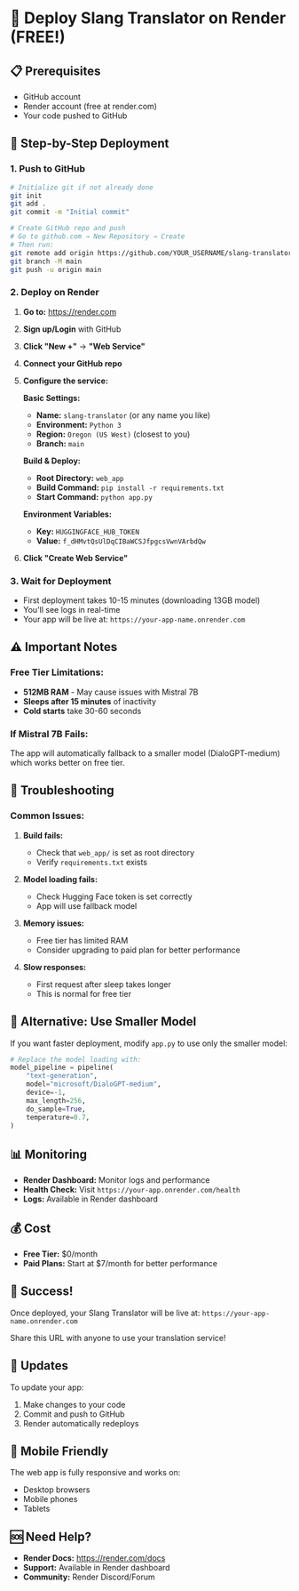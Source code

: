 # 🚀 Deploy Slang Translator on Render (FREE!)

## 📋 Prerequisites
- GitHub account
- Render account (free at render.com)
- Your code pushed to GitHub

## 🎯 Step-by-Step Deployment

### 1. Push to GitHub
```bash
# Initialize git if not already done
git init
git add .
git commit -m "Initial commit"

# Create GitHub repo and push
# Go to github.com → New Repository → Create
# Then run:
git remote add origin https://github.com/YOUR_USERNAME/slang-translator.git
git branch -M main
git push -u origin main
```

### 2. Deploy on Render

1. **Go to:** https://render.com
2. **Sign up/Login** with GitHub
3. **Click "New +"** → **"Web Service"**
4. **Connect your GitHub repo**
5. **Configure the service:**

   **Basic Settings:**
   - **Name:** `slang-translator` (or any name you like)
   - **Environment:** `Python 3`
   - **Region:** `Oregon (US West)` (closest to you)
   - **Branch:** `main`

   **Build & Deploy:**
   - **Root Directory:** `web_app`
   - **Build Command:** `pip install -r requirements.txt`
   - **Start Command:** `python app.py`

   **Environment Variables:**
   - **Key:** `HUGGINGFACE_HUB_TOKEN`
   - **Value:** `f_dHMvtQsUlDqCIBaWCSJfpgcsVwnVArbdQw`

6. **Click "Create Web Service"**

### 3. Wait for Deployment
- First deployment takes 10-15 minutes (downloading 13GB model)
- You'll see logs in real-time
- Your app will be live at: `https://your-app-name.onrender.com`

## ⚠️ Important Notes

### Free Tier Limitations:
- **512MB RAM** - May cause issues with Mistral 7B
- **Sleeps after 15 minutes** of inactivity
- **Cold starts** take 30-60 seconds

### If Mistral 7B Fails:
The app will automatically fallback to a smaller model (DialoGPT-medium) which works better on free tier.

## 🔧 Troubleshooting

### Common Issues:

1. **Build fails:**
   - Check that `web_app/` is set as root directory
   - Verify `requirements.txt` exists

2. **Model loading fails:**
   - Check Hugging Face token is set correctly
   - App will use fallback model

3. **Memory issues:**
   - Free tier has limited RAM
   - Consider upgrading to paid plan for better performance

4. **Slow responses:**
   - First request after sleep takes longer
   - This is normal for free tier

## 🚀 Alternative: Use Smaller Model

If you want faster deployment, modify `app.py` to use only the smaller model:

```python
# Replace the model loading with:
model_pipeline = pipeline(
    "text-generation",
    model="microsoft/DialoGPT-medium",
    device=-1,
    max_length=256,
    do_sample=True,
    temperature=0.7,
)
```

## 📊 Monitoring

- **Render Dashboard:** Monitor logs and performance
- **Health Check:** Visit `https://your-app.onrender.com/health`
- **Logs:** Available in Render dashboard

## 💰 Cost

- **Free Tier:** $0/month
- **Paid Plans:** Start at $7/month for better performance

## 🎉 Success!

Once deployed, your Slang Translator will be live at:
`https://your-app-name.onrender.com`

Share this URL with anyone to use your translation service!

## 🔄 Updates

To update your app:
1. Make changes to your code
2. Commit and push to GitHub
3. Render automatically redeploys

## 📱 Mobile Friendly

The web app is fully responsive and works on:
- Desktop browsers
- Mobile phones
- Tablets

## 🆘 Need Help?

- **Render Docs:** https://render.com/docs
- **Support:** Available in Render dashboard
- **Community:** Render Discord/Forum
